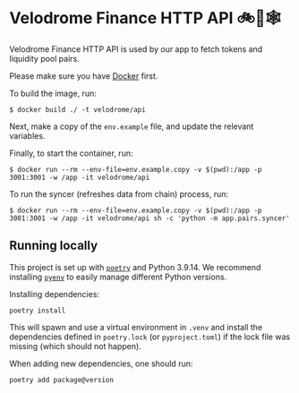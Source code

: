 # Velodrome Finance HTTP API 🚲💨🕸️

Velodrome Finance HTTP API is used by our app to fetch tokens and liquidity
pool pairs.

Please make sure you have [Docker](https://docs.docker.com/install/) first.

To build the image, run:
```
$ docker build ./ -t velodrome/api
```

Next, make a copy of the `env.example` file, and update the relevant variables.

Finally, to start the container, run:
```
$ docker run --rm --env-file=env.example.copy -v $(pwd):/app -p 3001:3001 -w /app -it velodrome/api
```

To run the syncer (refreshes data from chain) process, run:
```
$ docker run --rm --env-file=env.example.copy -v $(pwd):/app -p 3001:3001 -w /app -it velodrome/api sh -c 'python -m app.pairs.syncer'
```

## Running locally
This project is set up with [`poetry`](https://python-poetry.org/docs/) and Python 3.9.14. We recommend installing
[`pyenv`](https://github.com/pyenv/pyenv) to easily manage different Python versions.

Installing dependencies:

    poetry install

This will spawn and use a virtual environment in `.venv` and install the dependencies defined in `poetry.lock`
(or `pyproject.toml`) if the lock file was missing (which should not happen).

When adding new dependencies, one should run:

    poetry add package@version